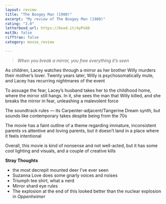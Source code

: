 ```yaml
---
layout: review
title: "The Boogey Man (1980)"
excerpt: "My review of The Boogey Man (1980)"
rating: "3.0"
letterboxd_url: https://boxd.it/4yPskD
mst3k: false
rifftrax: false
category: movie_review

---
```


<blockquote><i>When you break a mirror, you free everything it’s seen</i></blockquote>As children, Lacey watches through a mirror as her brother Willy murders their mother’s lover. Twenty years later, Willy is psychosomatically mute, and Lacey has recurring nightmares of the event

To assuage the fear, Lacey’s husband takes her to the childhood home, where the mirror still hangs. In it, she sees the man that Willy killed, and she breaks the mirror in fear, unleashing a malevolent force

The soundtrack rules — its Carpenter-adjacent/Tangerine Dream synth, but sounds like contemporary takes despite being from the 70s

The movie has a faint outline of a theme regarding immature, inconsistent parents vs attentive and loving parents, but it doesn’t land in a place where it feels intentional

Overall, this movie is kind of nonsense and not well-acted, but it has some cool lighting and visuals, and a couple of creative kills

<b>Stray Thoughts</b>
* the most decrepit mounted deer I’ve ever seen
* Suzanna Love does some gnarly voices and noises
* Triumph tee shirt, what a nerd
* Mirror shard eye rules
* The explosion at the end of this looked better than the nuclear explosion in <i>Oppenheimer</i>